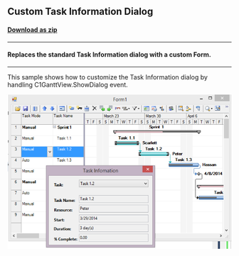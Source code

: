 ## Custom Task Information Dialog
#### [Download as zip](https://grapecity.github.io/DownGit/#/home?url=https://github.com/GrapeCity/ComponentOne-WinForms-Samples/tree/master/NetFramework\GanttView\VB\CustomTaskInfoDialog)
____
#### Replaces the standard Task Information dialog with a custom Form.
____
This sample shows how to customize the Task Information dialog by handling C1GanttView.ShowDialog event.

![screenshot](screenshot.png)
